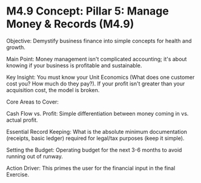 # M4.9 Concept: Pillar 5: Manage Money & Records (M4.9)
Objective: Demystify business finance into simple concepts for health and growth.

Main Point: Money management isn't complicated accounting; it's about knowing if your business is profitable and sustainable.

Key Insight: You must know your Unit Economics (What does one customer cost you? How much do they pay?). If your profit isn't greater than your acquisition cost, the model is broken.

Core Areas to Cover:

Cash Flow vs. Profit: Simple differentiation between money coming in vs. actual profit.

Essential Record Keeping: What is the absolute minimum documentation (receipts, basic ledger) required for legal/tax purposes (keep it simple).

Setting the Budget: Operating budget for the next 3-6 months to avoid running out of runway.

Action Driver: This primes the user for the financial input in the final Exercise.